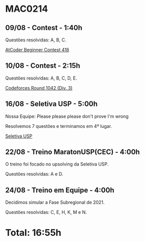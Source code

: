 # MAC0214

## 09/08 - Contest - 1:40h

Questões resolvidas: A, B, C.

[AtCoder Beginner Contest 418](https://atcoder.jp/contests/abc418)

## 10/08 - Contest - 2:15h

Questões resolvidas: A, B, C, D, E.

[Codeforces Round 1042 (Div. 3)](https://codeforces.com/contest/2131)

## 16/08 - Seletiva USP - 5:00h

Nossa Equipe: Please please please don't prove I'm wrong 

Resolvemos 7 questões e terminamos em 4º lugar.

[Seletiva USP](https://codeforces.com/gym/106039)

## 22/08 - Treino MaratonUSP(CEC) - 4:00h

O treino foi focado no upsolving da Seletiva USP.

Questões resolvidas: A e D.

## 24/08 - Treino em Equipe - 4:00h

Decidimos simular a Fase Subregional de 2021.

Questões resolvidas: C, E, H, K, M e N.

# Total: 16:55h
